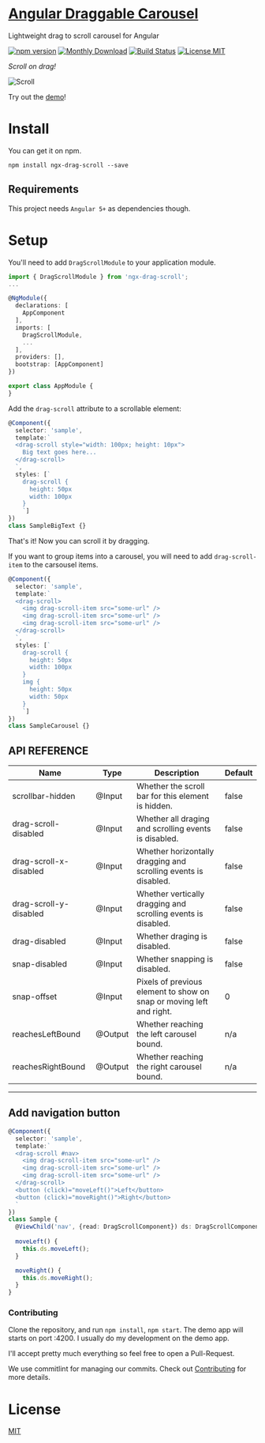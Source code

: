 # [Angular Draggable Carousel](https://bfwg.github.io/ngx-drag-scroll/)

Lightweight drag to scroll carousel for Angular

[![npm version](https://img.shields.io/npm/v/ngx-drag-scroll.svg)](https://www.npmjs.com/package/ngx-drag-scroll)
[![Monthly Download](https://img.shields.io/npm/dm/ngx-drag-scroll.svg?style=flat-square)](https://www.npmjs.com/package/ngx-drag-scroll)
[![Build Status](https://travis-ci.org/bfwg/ngx-drag-scroll.svg?branch=master)](https://travis-ci.org/bfwg/ngx-drag-scroll)
[![License MIT](https://img.shields.io/badge/license-MIT-blue.svg)](https://github.com/bfwg/ngx-drag-scroll/blob/master/LICENSE)


*Scroll on drag!*

![Scroll](https://user-images.githubusercontent.com/12819525/31459582-73565738-ae78-11e7-8b45-83f686123b63.gif)

Try out the [demo](https://bfwg.github.io/ngx-drag-scroll/)!

# Install

You can get it on npm.

```shell
npm install ngx-drag-scroll --save
```

## Requirements

This project needs `Angular 5+` as dependencies though.

# Setup

You'll need to add `DragScrollModule` to your application module.

```typescript
import { DragScrollModule } from 'ngx-drag-scroll';
...

@NgModule({
  declarations: [
    AppComponent
  ],
  imports: [
    DragScrollModule,
    ...
  ],
  providers: [],
  bootstrap: [AppComponent]
})

export class AppModule {
}

```
Add the `drag-scroll` attribute to a scrollable element:
```typescript
@Component({
  selector: 'sample',
  template:`
  <drag-scroll style="width: 100px; height: 10px">
    Big text goes here...
  </drag-scroll>
  `,
  styles: [`
    drag-scroll {
      height: 50px
      width: 100px
    }
    `]
})
class SampleBigText {}
```
That's it! Now you can scroll it by dragging.

If you want to group items into a carousel, you will need to add `drag-scroll-item` to the carsousel items.
```typescript
@Component({
  selector: 'sample',
  template:`
  <drag-scroll>
    <img drag-scroll-item src="some-url" />
    <img drag-scroll-item src="some-url" />
    <img drag-scroll-item src="some-url" />
  </drag-scroll>
  `,
  styles: [`
    drag-scroll {
      height: 50px
      width: 100px
    }
    img {
      height: 50px
      width: 50px
    }
    `]
})
class SampleCarousel {}
```


## API REFERENCE

| Name                   | Type    | Description                                                                   |Default|
|------------------------|---------|-------------------------------------------------------------------------------|-------|
| scrollbar-hidden       | @Input  | Whether the scroll bar for this element is hidden.                            | false |
| drag-scroll-disabled   | @Input  | Whether all draging and scrolling events is disabled.                         | false |
| drag-scroll-x-disabled | @Input  | Whether horizontally dragging and scrolling events is disabled.               | false |
| drag-scroll-y-disabled | @Input  | Whether vertically dragging and scrolling events is disabled.                 | false |
| drag-disabled          | @Input  | Whether draging is disabled.                                                  | false |
| snap-disabled          | @Input  | Whether snapping is disabled.                                                 | false |
| snap-offset            | @Input  | Pixels of previous element to show on snap or moving left and right.          |   0   |
| reachesLeftBound       | @Output | Whether reaching the left carousel bound.                                     |  n/a  |
| reachesRightBound      | @Output | Whether reaching the right carousel bound.                                    |  n/a  |

___

## Add navigation button

```typescript
@Component({
  selector: 'sample',
  template:`
  <drag-scroll #nav>
    <img drag-scroll-item src="some-url" />
    <img drag-scroll-item src="some-url" />
    <img drag-scroll-item src="some-url" />
  </drag-scroll>
  <button (click)="moveLeft()">Left</button>
  <button (click)="moveRight()">Right</button>
  `
})
class Sample {
  @ViewChild('nav', {read: DragScrollComponent}) ds: DragScrollComponent;
  
  moveLeft() {
    this.ds.moveLeft();
  }

  moveRight() {
    this.ds.moveRight();
  }
}
```


### Contributing
Clone the repository, and run `npm install`, `npm start`. The demo app will starts on port :4200. I usually do my development on the demo app.

I'll accept pretty much everything so feel free to open a Pull-Request. 

We use commitlint for managing our commits. Check out [Contributing](CONTRIBUTING.md) for more details.

# License
 [MIT](/LICENSE)
